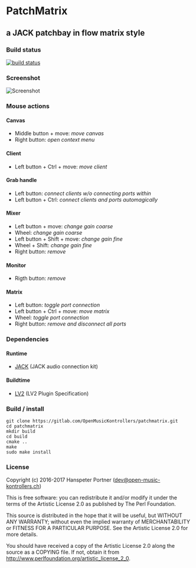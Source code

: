 # PatchMatrix

## a JACK patchbay in flow matrix style

### Build status

[![build status](https://gitlab.com/OpenMusicKontrollers/patchmatrix/badges/master/build.svg)](https://gitlab.com/OpenMusicKontrollers/patchmatrix/commits/master)

### Screenshot
![Screenshot](https://gitlab.com/OpenMusicKontrollers/patchmatrix/raw/master/patchmatrix_screeny.png "PatchMatrix Screenshot")

### Mouse actions

#### Canvas
* Middle button + move: _move canvas_
* Right button: _open context menu_

#### Client
* Left button + Ctrl + move: _move client_

#### Grab handle
* Left button: _connect clients w/o connecting ports within_
* Left button + Ctrl: _connect clients and ports automagically_

#### Mixer
* Left button + move: _change gain coarse_
* Wheel: _change gain coarse_
* Left button + Shift + move: _change gain fine_
* Wheel + Shift: _change gain fine_
* Right button: _remove_

#### Monitor
* Rigth button: _remove_

#### Matrix
* Left button: _toggle port connection_
* Left button + Ctrl + move: _move matrix_
* Wheel: _toggle port connection_
* Right button: _remove and disconnect all ports_

### Dependencies

#### Runtime
* [JACK](http://jackaudio.org/) (JACK audio connection kit)

#### Buildtime
* [LV2](http://lv2plug.in) (LV2 Plugin Specification)

### Build / install

	git clone https://gitlab.com/OpenMusicKontrollers/patchmatrix.git
	cd patchmatrix 
	mkdir build
	cd build
	cmake ..
	make
	sudo make install

### License

Copyright (c) 2016-2017 Hanspeter Portner (dev@open-music-kontrollers.ch)

This is free software: you can redistribute it and/or modify
it under the terms of the Artistic License 2.0 as published by
The Perl Foundation.

This source is distributed in the hope that it will be useful,
but WITHOUT ANY WARRANTY; without even the implied warranty of
MERCHANTABILITY or FITNESS FOR A PARTICULAR PURPOSE. See the
Artistic License 2.0 for more details.

You should have received a copy of the Artistic License 2.0
along the source as a COPYING file. If not, obtain it from
<http://www.perlfoundation.org/artistic_license_2_0>.
